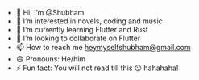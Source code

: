 - 👋 Hi, I’m @Shubham
- 👀 I’m interested in novels, coding and music
- 🌱 I’m currently learning Flutter and Rust
- 💞️ I’m looking to collaborate on Flutter
- 📫 How to reach me heymyselfshubham@gmail.com
- 😄 Pronouns: He/him
- ⚡ Fun fact: You will not read till this 😛 hahahaha!

<!---
thshubham/thshubham is a ✨ special ✨ repository because its `README.md` (this file) appears on your GitHub profile.
You can click the Preview link to take a look at your changes.
--->
